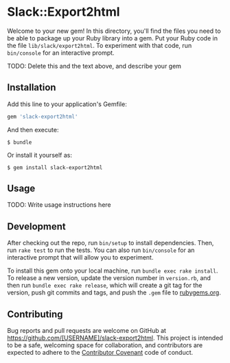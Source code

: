 # Slack::Export2html

Welcome to your new gem! In this directory, you'll find the files you need to be able to package up your Ruby library into a gem. Put your Ruby code in the file `lib/slack/export2html`. To experiment with that code, run `bin/console` for an interactive prompt.

TODO: Delete this and the text above, and describe your gem

## Installation

Add this line to your application's Gemfile:

```ruby
gem 'slack-export2html'
```

And then execute:

    $ bundle

Or install it yourself as:

    $ gem install slack-export2html

## Usage

TODO: Write usage instructions here

## Development

After checking out the repo, run `bin/setup` to install dependencies. Then, run `rake test` to run the tests. You can also run `bin/console` for an interactive prompt that will allow you to experiment.

To install this gem onto your local machine, run `bundle exec rake install`. To release a new version, update the version number in `version.rb`, and then run `bundle exec rake release`, which will create a git tag for the version, push git commits and tags, and push the `.gem` file to [rubygems.org](https://rubygems.org).

## Contributing

Bug reports and pull requests are welcome on GitHub at https://github.com/[USERNAME]/slack-export2html. This project is intended to be a safe, welcoming space for collaboration, and contributors are expected to adhere to the [Contributor Covenant](http://contributor-covenant.org) code of conduct.

